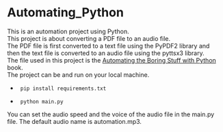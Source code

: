 # Automating_Python
This is an automation project using Python.     
This project is about converting a PDF file to an audio file.       
The PDF file is first converted to a text file using the PyPDF2 library and then the text file is converted to an audio file using the pyttsx3 library.     
The file used in this project is the [Automating the Boring Stuff with Python](https://github.com/imisi99/Automating-Python/blob/main/Automate%20the%20Boring%20Stuff%20with%20Python.pdf) book.      
The project can be and run on your local machine.        
 -      pip install requirements.txt
 -      python main.py

You can set the audio speed and the voice of the audio file in the main.py file.
The default audio name is automation.mp3.